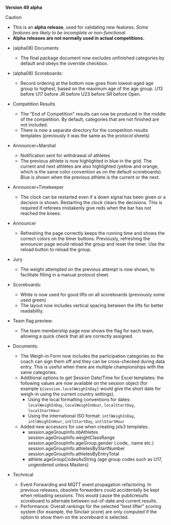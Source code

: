 **Version 49 alpha**

> [!CAUTION]
>
> - This is an **alpha release**, used for validating new features.  *Some features are likely to be incomplete or non-functional*.  
> - **Alpha releases are not normally used in actual competitions.**

- (alpha08) Documents
  - The final package document now excludes unfinished categories by default and obeys the override checkbox.

- (alpha08) Scoreboards:
  - Record ordering at the bottom now goes from lowest-aged age group to highest, based on the maximum age of the age group. U13 before U17 before JR before U23 before SR before Open.

- Competition Results
  - The "End of Competition" results can now be produced in the middle of the competition.  By default, categories that are not finished are not included.
  - There is now a separate directory for the competition results templates (previously it was the same as the protocol sheets)
- Announcer+Marshal
  - Notification sent for withdrawal of athletes
  - The previous athlete is now highlighted in blue in the grid.  The current and next athletes are also highlighted (yellow and orange, which is the same color convention as on the default scoreboards).  Blue is shown when the previous athlete is the current or the next.
- Announcer+Timekeeper
  - The clock can be restarted even if a down signal has been given or a decision is shown.  Restarting the clock clears the decisions. This is required if referees mistakenly give reds when the bar has not reached the knees.
- Announcer
  - Refreshing the page correctly keeps the running time and shows the correct colors on the timer buttons.  Previously, refreshing the announcer page would reload the group and reset the timer.  Use the reload button to reload the group.
- Jury
  - The weight attempted on the previous attempt is now shown, to facilitate filling in a manual protocol sheet.
- Scoreboards:
  - White is now used for good lifts on all scoreboards (previously some used green)
  - The layout now includes vertical spacing between the lifts for better readability.
- Team flag preview: 
  - The team membership page now shows the flag for each team, allowing a quick check that all are correctly assigned.
- Documents:
  - The Weigh-in Form now includes the participation categories so the coach can sign them off and they can be cross-checked during data entry.  This is useful when there are multiple championships with the same categories.
  - Additional options to get Session Date/Time for Excel templates: the following values are now available on the session object (for example `${session.localWeighInDay}` would give the short date for weigh-in using the current country settings).
    - Using the local formatting conventions for dates: `localWeighInDay`, `localWeighInHour`, `localStartDay`, `localStartHour`
    - Using the international ISO format: `intlWeighInDay`, `intlWeighInHour`, `intlStartDay`, `intlStartHour`
  - Added new accessors for use when creating jxls3 templates. 
    - session.ageGroupInfo.nbAthletes
      session.ageGroupInfo.weightClassRange
      session.ageGroupInfo.ageGroup.gender  (.code, .name etc.)
      session.ageGroupInfo.athletesByStartNumber
      session.ageGroupInfo.athletesByEntryTotal
    - athlete.ageGroupCodesAsString  (age group codes such as U17, ungendered unless Masters)
- Technical
  - Event Forwarding and MQTT event propagation refactoring. In previous releases, obsolete forwarders could accidentally be kept when reloading sessions.  This would cause the publicresults scoreboard to alternate between out-of-date and current results.
  - Performance: Overall rankings for the selected "best lifter" scoring system (for example, the Sinclair score) are only computed if the option to show them on the scoreboard is selected.

